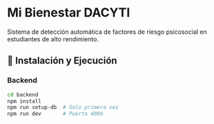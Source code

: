 # Mi Bienestar DACYTI

Sistema de detección automática de factores de riesgo psicosocial en estudiantes de alto rendimiento.

## 🚀 Instalación y Ejecución

### Backend
```bash
cd backend
npm install
npm run setup-db  # Solo primera vez
npm run dev       # Puerto 4000